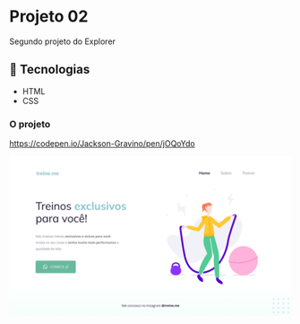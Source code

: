 # Projeto 02

Segundo projeto do Explorer

## 🚀 Tecnologias

- HTML
- CSS

### O projeto

https://codepen.io/Jackson-Gravino/pen/jOQoYdo

<img src="images/Projeto02.jpg" />
